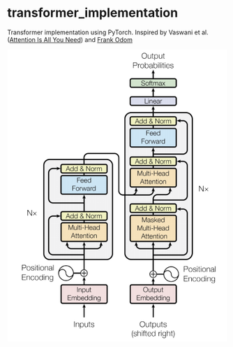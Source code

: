 # transformer_implementation
Transformer implementation using PyTorch.
Inspired by Vaswani et al. ([Attention Is All You Need](https://arxiv.org/abs/1706.03762)) and [Frank Odom](https://medium.com/@frank-odom)

![alt text](https://github.com/jeremy-collins/transformer_from_scratch/blob/main/images/transformer.png "transformer architecture")
